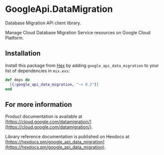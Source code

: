# GoogleApi.DataMigration

Database Migration API client library.

Manage Cloud Database Migration Service resources on Google Cloud Platform.

## Installation

Install this package from [Hex](https://hex.pm) by adding
`google_api_data_migration` to your list of dependencies in `mix.exs`:

```elixir
def deps do
  [{:google_api_data_migration, "~> 0.2"}]
end
```

## For more information

Product documentation is available at [https://cloud.google.com/datamigration/](https://cloud.google.com/datamigration/).

Library reference documentation is published on Hexdocs at
[https://hexdocs.pm/google_api_data_migration](https://hexdocs.pm/google_api_data_migration).
